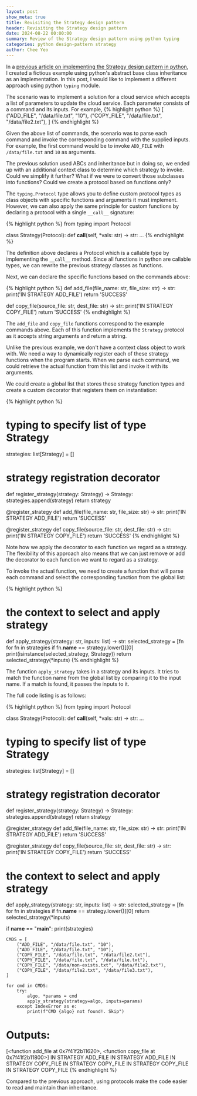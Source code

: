 ```yaml
---
layout: post
show_meta: true
title: Revisiting the Strategy design pattern
header: Revisiting the Strategy design pattern
date: 2024-08-22 00:00:00
summary: Review of the Strategy design pattern using python typing
categories: python design-pattern strategy
author: Chee Yeo
---
```


[previous article on implementing the Strategy design pattern in python]: https://www.cheeyeo.dev/python/design-pattern/strategy/2023/11/21/python-design-pattern-strategy/

In a [previous article on implementing the Strategy design pattern in python], I created a fictious example using python's abstract base class inheritance as an implementation. In this post, I would like to implement a different approach using python `typing` module.

The scenario was to implement a solution for a cloud service which accepts a list of parameters to update the cloud service. Each parameter consists of a command and its inputs. For example,
{% highlight python %}
[
    ("ADD_FILE", "/data/file.txt", "10"),
    ("COPY_FILE", "/data/file.txt", "/data/file2.txt"),
]
{% endhighlight %}

Given the above list of commands, the scenario was to parse each command and invoke the corresponding command with the supplied inputs. For example, the first command would be to invoke `ADD_FILE` with `/data/file.txt` and `10` as arguments.

The previous solution used ABCs and inheritance but in doing so, we ended up with an additional context class to determine which strategy to invoke. Could we simplify it further? What if we were to convert those subclasses into functions? Could we create a protocol based on functions only?

The `typing.Protocol` type allows you to define custom protocol types as class objects with specific functions and arguments it must implement. However, we can also apply the same principle for custom functions by declaring a protocol with a single `__call__` signature:

{% highlight python %}
from typing import Protocol

class Strategy(Protocol):
    def __call__(self, *vals: str) -> str: ...
{% endhighlight %}

The definition above declares a Protocol which is a callable type by implementing the `__call__` method. Since all functions in python are callable types, we can rewrite the previous strategy classes as functions.

Next, we can declare the specific functions based on the commands above:

{% highlight python %}
def add_file(file_name: str, file_size: str) -> str:
    print('IN STRATEGY ADD_FILE')
    return 'SUCCESS'


def copy_file(source_file: str, dest_file: str) -> str:
    print('IN STRATEGY COPY_FILE')
    return 'SUCCESS'
{% endhighlight %}

The `add_file` and `copy_file` functions correspond to the example commands above. Each of this function implements the `Strategy` protocol as it accepts string arguments and return a string.

Unlike the previous example, we don't have a context class object to work with. We need a way to dynamically register each of these strategy functions when the program starts. When we parse each command, we could retrieve the actual function from this list and invoke it with its arguments.

We could create a global list that stores these strategy function types and create a custom decorator that registers them on instantiation:

{% highlight python %}
# typing to specify list of type Strategy
strategies: list[Strategy] = []

# strategy registration decorator
def register_strategy(strategy: Strategy) -> Strategy:
    strategies.append(strategy)
    return strategy


@register_strategy
def add_file(file_name: str, file_size: str) -> str:
    print('IN STRATEGY ADD_FILE')
    return 'SUCCESS'


@register_strategy
def copy_file(source_file: str, dest_file: str) -> str:
    print('IN STRATEGY COPY_FILE')
    return 'SUCCESS'
{% endhighlight %}

Note how we apply the decorator to each function we regard as a strategy. The flexibility of this approach also means that we can just remove or add the decorator to each function we want to regard as a strategy.

To invoke the actual function, we need to create a function that will parse each command and select the corresponding function from the global list:

{% highlight python %}
# the context to select and apply strategy
def apply_strategy(strategy: str, inputs: list) -> str:
    selected_strategy = [fn for fn in strategies if fn.__name__ == strategy.lower()][0]
    print(isinstance(selected_strategy, Strategy))
    return selected_strategy(*inputs)
{% endhighlight %}

The function `apply_strategy` takes in a strategy and its inputs. It tries to match the function name from the global list by comparing it to the input name. If a match is found, it passes the inputs to it.

The full code listing is as follows:

{% highlight python %}
from typing import Protocol


class Strategy(Protocol):
    def __call__(self, *vals: str) -> str: ...

# typing to specify list of type Strategy
strategies: list[Strategy] = []


# strategy registration decorator
def register_strategy(strategy: Strategy) -> Strategy:
    strategies.append(strategy)
    return strategy


@register_strategy
def add_file(file_name: str, file_size: str) -> str:
    print('IN STRATEGY ADD_FILE')
    return 'SUCCESS'


@register_strategy
def copy_file(source_file: str, dest_file: str) -> str:
    print('IN STRATEGY COPY_FILE')
    return 'SUCCESS'


# the context to select and apply strategy
def apply_strategy(strategy: str, inputs: list) -> str:
    selected_strategy = [fn for fn in strategies if fn.__name__ == strategy.lower()][0]
    return selected_strategy(*inputs)


if __name__ == "__main__":
    print(strategies)

    CMDS = [
        ("ADD_FILE", "/data/file.txt", "10"),
        ("ADD_FILE", "/data/file.txt", "10"),
        ("COPY_FILE", "/data/file.txt", "/data/file2.txt"),
        ("COPY_FILE", "/data/file.txt", "/data/file.txt"),
        ("COPY_FILE", "/data/non-exists.txt", "/data/file2.txt"),
        ("COPY_FILE", "/data/file2.txt", "/data/file3.txt"),
    ]

    for cmd in CMDS:
        try:
            algo, *params = cmd
            apply_strategy(strategy=algo, inputs=params)
        except IndexError as e:
            print(f"CMD {algo} not found!. Skip")

# Outputs:
[<function add_file at 0x7f41f2b11620>, <function copy_file at 0x7f41f2b11800>]
IN STRATEGY ADD_FILE
IN STRATEGY ADD_FILE
IN STRATEGY COPY_FILE
IN STRATEGY COPY_FILE
IN STRATEGY COPY_FILE
IN STRATEGY COPY_FILE
{% endhighlight %}

Compared to the previous approach, using protocols make the code easier to read and maintain than inheritance. 